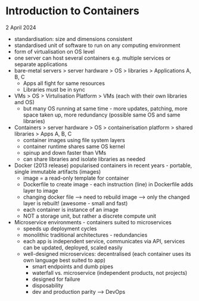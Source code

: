 # Introduction to Containers
2 April 2024

* standardisation: size and dimensions consistent
* standardised unit of software to run on any computing environment
* form of virtualisation on OS level
* one server can host several containers e.g. multiple services or separate applications
* bare-metal servers > server hardware > OS > libraries > Applications A, B, C
  * Apps all  fight for same resources
  * Libraries must be in sync
* VMs > OS > Virtulisation Platform > VMs (each with their own libraries and OS)
  * but many OS running at same time - more updates, patching, more space taken up, more redundancy (possible same OS and same libraries)
* Containers > server hardware > OS > containerisation platform > shared libraries > Apps A, B, C
  * container images using file system layers
  * container runtime shares same OS kernel
  * spinup and down faster than VMs
  * can share libraries and isolate libraries as needed
* Docker (2013 release) popularised containers in recent years - portable, single immutable artifacts (images)
  * image = a read-only template for container
  * Dockerfile to create image - each instruction (line) in Dockerfile adds layer to image
  * changing docker file --> need to rebuild image --> only the changed layer is rebuilt! (awesome - small and fast)
  * each container is instance of an image
  * NOT a storage unit, but rather a discrete compute unit
* Microservice environments - containers suited to microservices
  * speeds up deployment cycles
  * monolithic traditional architectures - redundancies
  * each app is independent service, communicates via API, services can be updated, deployed, scaled easily
  * well-designed microservices: decentralised (each container uses its own language best suited to app)
    * smart endpoints and dumb pipes
    * waterfall vs. microservice (independent products, not projects)
    * designed for failure
    * disposability
    * dev and production parity --> DevOps

    
